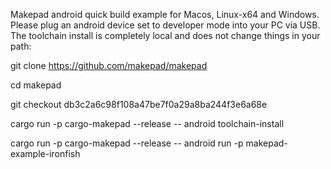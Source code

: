 Makepad android quick build example for Macos, Linux-x64 and Windows.
Please plug an android device set to developer mode into your PC via USB. The toolchain install is completely local and does not change things in your path:

git clone https://github.com/makepad/makepad

cd makepad

git checkout db3c2a6c98f108a47be7f0a29a8ba244f3e6a68e

cargo run -p cargo-makepad --release -- android toolchain-install

cargo run -p cargo-makepad --release -- android run -p makepad-example-ironfish
